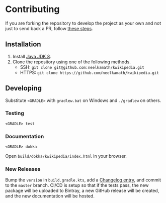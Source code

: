 # Contributing

If you are forking the repository to develop the project as your own and not just to send back a PR, follow [these steps](fork.md).

## Installation

1. Install [Java JDK 8](http://www.oracle.com/technetwork/java/javase/downloads/index.html). 
1. Clone the repository using one of the following methods.
    - SSH: `git clone git@github.com:neelkamath/kwikipedia.git`
    - HTTPS: `git clone https://github.com/neelkamath/kwikipedia.git`
    
## Developing

Substitute `<GRADLE>` with `gradlew.bat` on Windows and `./gradlew` on others.

### Testing

`<GRADLE> test`

### Documentation

`<GRADLE> dokka`

Open `build/dokka/kwikipedia/index.html` in your browser.

### New Releases

Bump the `version` in `build.gradle.kts`, add a [Changelog entry](CHANGELOG.md), and commit to the `master` branch. CI/CD is setup so that if the tests pass, the new package will be uploaded to Bintray, a new GitHub release will be created, and the new documentation will be hosted.